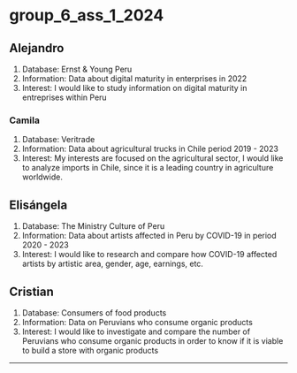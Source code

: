 # group_6_ass_1_2024
## Alejandro
1. Database: Ernst & Young Peru
2. Information: Data about digital maturity in enterprises in 2022
3. Interest: I would like to study information on digital maturity in entreprises within Peru
### Camila
1. Database: Veritrade
2. Information: Data about agricultural trucks in Chile period 2019 - 2023
3. Interest: My interests are focused on the agricultural sector, I would like to analyze imports in Chile, since it is a leading country in agriculture worldwide.
## Elisángela
1. Database: The Ministry Culture of Peru
2. Information: Data about artists affected in Peru by COVID-19 in period 2020 - 2023  
3. Interest: I would like to research and compare how COVID-19 affected artists by artistic area, gender, age, earnings, etc.
## Cristian 
1. Database: Consumers of food products
2. Information: Data on Peruvians who consume organic products
3. Interest: I would like to investigate and compare the number of Peruvians who consume organic products in order to know if it is viable to build a store with organic products
--------------------------   
